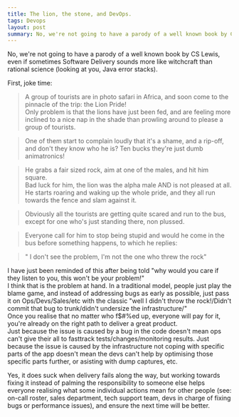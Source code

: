 ```yaml
---
title: The lion, the stone, and DevOps. 
tags: Devops  
layout: post
summary: No, we're not going to have a parody of a well known book by CS Lewis, even if sometimes Software Delivery sounds more like witchcraft than rational science (looking at you, Java error stacks)...
---
```


No, we're not going to have a parody of a well known book by CS Lewis, even if sometimes Software Delivery sounds more like witchcraft than rational science (looking at you, Java error stacks).

First, joke time:

> A group of tourists are in photo safari in Africa, and soon come to the pinnacle of the trip: the Lion Pride!  
Only problem is that the lions have just been fed, and are feeling more inclined to a nice nap in the shade than prowling around to please a group of tourists.  

> One of them start to complain loudly that it's a shame, and a rip-off, and don't they know who he is? Ten bucks they're just dumb animatronics!  

> He grabs a fair sized rock, aim at one of the males, and hit him square.  
Bad luck for him, the lion was the alpha male AND is not pleased at all. He starts roaring and waking up the whole pride, and they all run towards the fence and slam against it.  

> Obviously all the tourists are getting quite scared and run to the bus, except for one who's just standing there, non plussed.  

> Everyone call for him to stop being stupid and would he come in the bus before something happens, to which he replies:  

> " I don't see the problem, I'm not the one who threw the rock"




I have just been reminded of this after being told "why would you care if they listen to you, this won't be your problem!"  
I think that is the problem at hand. In a traditional model, people just play the blame game, and instead of addressing bugs as early as possible, just pass it on Ops/Devs/Sales/etc with the classic "well I didn't throw the rock!/Didn't commit that bug to trunk/didn't undersize the infrastructure/<insert any real life case here>"  
Once you realise that no matter who f$#%ed up, everyone will pay for it, you're already on the right path to deliver a great product.  
Just because the issue is caused by a bug in the code doesn't mean ops can't give their all to fasttrack tests/changes/monitoring results. 
Just because the issue is caused by the infrastructure not coping with specific parts of the app doesn't mean the devs can't help by optimising those specific parts further, or asisting with dump captures, etc.  

Yes, it does suck when delivery fails along the way, but working towards fixing it instead of palming the responsibility to someone else helps everyone realising what  some individual actions mean for other people (see: on-call roster, sales department, tech support team, devs in charge of fixing bugs or performance issues), and ensure the next time will be better.

